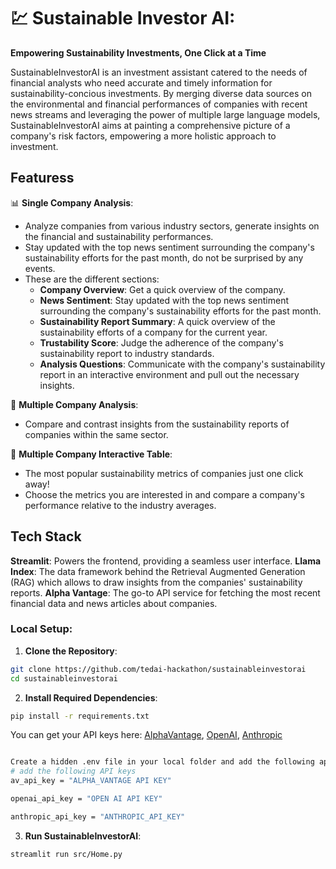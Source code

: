 # 💹 Sustainable Investor AI: 
**Empowering Sustainability Investments, One Click at a Time**

SustainableInvestorAI is an investment assistant catered to the needs of financial analysts who need accurate and timely information for sustainability-concious investments. By merging diverse data sources on the environmental and financial performances of companies with recent news streams and leveraging the power of multiple large language models, SustainableInvestorAI aims at painting a comprehensive picture of a company's risk factors, empowering a more holistic approach to investment. 

## Featuress
📊 **Single Company Analysis**:
- Analyze companies from various industry sectors, generate insights on the financial and sustainability performances.
- Stay updated with the top news sentiment surrounding the company's sustainability efforts for the past month, do not be surprised by any events. 
- These are the different sections:
  - **Company Overview**: Get a quick overview of the company.
  - **News Sentiment**: Stay updated with the top news sentiment surrounding the company's sustainability efforts for the past month.
  - **Sustainability Report Summary**: A quick overview of the sustainability efforts of a company for the current year.
  - **Trustability Score**: Judge the adherence of the company's sustainability report to industry standards.
  - **Analysis Questions**: Communicate with the company's sustainability report in an interactive environment and pull out the necessary insights.
  

📄 **Multiple Company Analysis**:
- Compare and contrast insights from the sustainability reports of companies within the same sector.

📄 **Multiple Company Interactive Table**:
- The most popular sustainability metrics of companies just one click away! 
- Choose the metrics you are interested in and compare a company's performance relative to the industry averages. 


## Tech Stack 
**Streamlit**: Powers the frontend, providing a seamless user interface. 
**Llama Index**: The data framework behind the Retrieval Augmented Generation (RAG) which allows to draw insights from the companies' sustainability reports.
**Alpha Vantage**: The go-to API service for fetching the most recent financial data and news articles about companies.


### **Local Setup**:


1. **Clone the Repository**:
```bash
git clone https://github.com/tedai-hackathon/sustainableinvestorai
cd sustainableinvestorai
```

2. **Install Required Dependencies**:
```bash
pip install -r requirements.txt
```

You can get your API keys here: [AlphaVantage](https://www.alphavantage.co/support/#api-key), [OpenAI](https://openai.com/blog/openai-api), [Anthropic](https://www.anthropic.com/earlyaccess)

```bash

Create a hidden .env file in your local folder and add the following api keys:
# add the following API keys
av_api_key = "ALPHA_VANTAGE API KEY"

openai_api_key = "OPEN AI API KEY"

anthropic_api_key = "ANTHROPIC_API_KEY"

```

3. **Run SustainableInvestorAI**:
```bash
streamlit run src/Home.py
```
